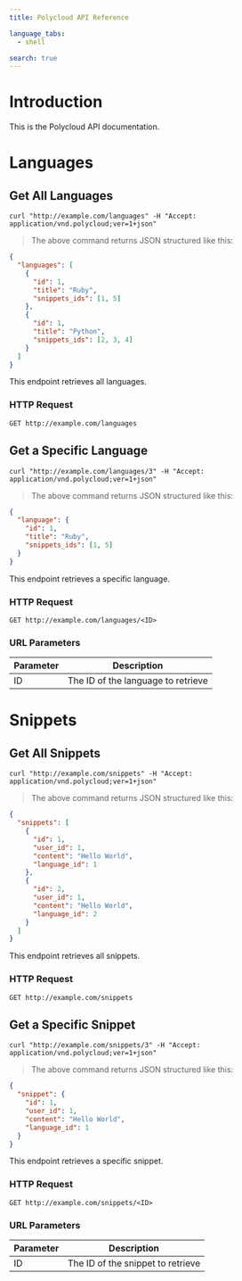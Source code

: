 ```yaml
---
title: Polycloud API Reference

language_tabs:
  - shell

search: true
---
```


# Introduction

This is the Polycloud API documentation.

# Languages

## Get All Languages

```shell
curl "http://example.com/languages" -H "Accept: application/vnd.polycloud;ver=1+json"
```

> The above command returns JSON structured like this:

```json
{
  "languages": [
    {
      "id": 1,
      "title": "Ruby",
      "snippets_ids": [1, 5]
    },
    {
      "id": 1,
      "title": "Python",
      "snippets_ids": [2, 3, 4]
    }
  ]
}
```

This endpoint retrieves all languages.

### HTTP Request

`GET http://example.com/languages`

## Get a Specific Language

```shell
curl "http://example.com/languages/3" -H "Accept: application/vnd.polycloud;ver=1+json"
```

> The above command returns JSON structured like this:

```json
{
  "language": {
    "id": 1,
    "title": "Ruby",
    "snippets_ids": [1, 5]
  }
}
```

This endpoint retrieves a specific language.

### HTTP Request

`GET http://example.com/languages/<ID>`

### URL Parameters

Parameter | Description
--------- | -----------
ID | The ID of the language to retrieve


# Snippets

## Get All Snippets

```shell
curl "http://example.com/snippets" -H "Accept: application/vnd.polycloud;ver=1+json"
```

> The above command returns JSON structured like this:

```json
{
  "snippets": [
    {
      "id": 1,
      "user_id": 1,
      "content": "Hello World",
      "language_id": 1
    },
    {
      "id": 2,
      "user_id": 1,
      "content": "Hello World",
      "language_id": 2
    }
  ]
}
```

This endpoint retrieves all snippets.

### HTTP Request

`GET http://example.com/snippets`

## Get a Specific Snippet

```shell
curl "http://example.com/snippets/3" -H "Accept: application/vnd.polycloud;ver=1+json"
```

> The above command returns JSON structured like this:

```json
{
  "snippet": {
    "id": 1,
    "user_id": 1,
    "content": "Hello World",
    "language_id": 1
  }
}
```

This endpoint retrieves a specific snippet.

### HTTP Request

`GET http://example.com/snippets/<ID>`

### URL Parameters

Parameter | Description
--------- | -----------
ID | The ID of the snippet to retrieve
